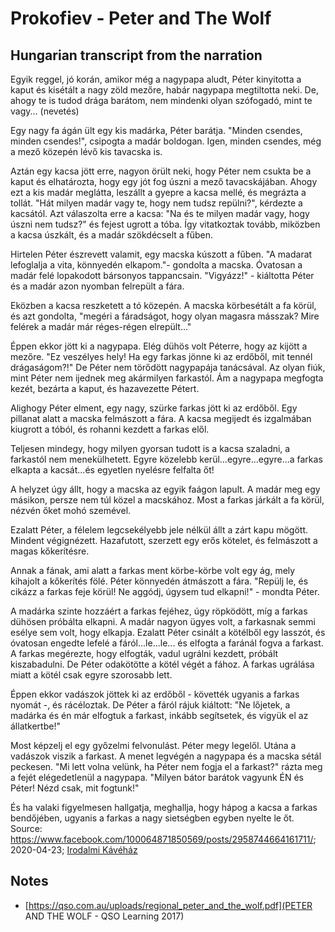 # Prokofiev - Peter and The Wolf

## Hungarian transcript from the narration

Egyik reggel, jó korán, amikor még a nagypapa aludt, Péter kinyitotta a kaput és kisétált a nagy zöld mezőre, habár nagypapa megtiltotta neki. De, ahogy te is tudod drága barátom, nem mindenki olyan szófogadó, mint te vagy... (nevetés)

Egy nagy fa ágán ült egy kis madárka, Péter barátja. "Minden csendes, minden csendes!", csipogta a madár boldogan. Igen, minden csendes, még a mező közepén lévő kis tavacska is.

Aztán egy kacsa jött erre, nagyon örült neki, hogy Péter nem csukta be a kaput és elhatározta, hogy egy jót fog úszni a mező tavacskájában. Ahogy ezt a kis madár meglátta, leszállt a gyepre a kacsa mellé, és megrázta a tollát.
"Hát milyen madár vagy te, hogy nem tudsz repülni?", kérdezte a kacsától. Azt válaszolta erre a kacsa:
"Na és te milyen madár vagy, hogy úszni nem tudsz?" és fejest ugrott a tóba. Így vitatkoztak tovább, miközben a kacsa úszkált, és a madár szökdécselt a fűben.

Hirtelen Péter észrevett valamit, egy macska kúszott a fűben. "A madarat lefoglalja a vita, könnyedén elkapom."- gondolta a macska. Óvatosan a madár felé lopakodott bársonyos tappancsain.
"Vigyázz!" - kiáltotta Péter és a madár azon nyomban felrepült a fára.

Eközben a kacsa reszketett a tó közepén. A macska körbesétált a fa körül, és azt gondolta, "megéri a fáradságot, hogy olyan magasra másszak? Mire felérek a madár már réges-régen elrepült..."

Éppen ekkor jött ki a nagypapa. Elég dühös volt Péterre, hogy az kijött a mezőre. "Ez veszélyes hely! Ha egy farkas jönne ki az erdőből, mit tennél drágaságom?!" De Péter nem törődött nagypapája tanácsával.
Az olyan fiúk, mint Péter nem ijednek meg akármilyen farkastól. Ám a nagypapa megfogta kezét, bezárta a kaput, és hazavezette Pétert.

Alighogy Péter elment, egy nagy, szürke farkas jött ki az erdőből. Egy pillanat alatt a macska felmászott a fára. A kacsa megijedt és izgalmában kiugrott a tóból, és rohanni kezdett a farkas elől.

Teljesen mindegy, hogy milyen gyorsan tudott is a kacsa szaladni, a farkastól nem menekülhetett. Egyre közelebb kerül...egyre...egyre...a farkas elkapta a kacsát...és egyetlen nyelésre felfalta őt!

A helyzet úgy állt, hogy a macska az egyik faágon lapult. A madár meg egy másikon, persze nem túl közel a macskához. Most a farkas járkált a fa körül, nézvén őket mohó szemével.

Ezalatt Péter, a félelem legcsekélyebb jele nélkül állt a zárt kapu mögött. Mindent végignézett. Hazafutott, szerzett egy erős kötelet, és felmászott a magas kőkerítésre.

Annak a fának, ami alatt a farkas ment körbe-körbe volt egy ág, mely kihajolt a kőkerítés fölé. Péter könnyedén átmászott a fára. "Repülj le, és cikázz a farkas feje körül! Ne aggódj, úgysem tud elkapni!" - mondta Péter.

A madárka szinte hozzáért a farkas fejéhez, úgy röpködött, míg a farkas dühösen próbálta elkapni. A madár nagyon ügyes volt, a farkasnak semmi esélye sem volt, hogy elkapja. Ezalatt Péter csinált a kötélből egy lasszót, és óvatosan engedte lefelé a fáról...le...le... és elfogta a faránál fogva a farkast.
A farkas megérezte, hogy elfogták, vadul ugrálni kezdett, próbált kiszabadulni. De Péter odakötötte a kötél végét a fához. A farkas ugrálása miatt a kötél csak egyre szorosabb lett.

Éppen ekkor vadászok jöttek ki az erdőből - követték ugyanis a farkas nyomát -, és rácéloztak. De Péter a fáról rájuk kiáltott: "Ne lőjetek, a madárka és én már elfogtuk a farkast, inkább segítsetek, és vigyük el az állatkertbe!"

Most képzelj el egy győzelmi felvonulást. Péter megy legelől. Utána a vadászok viszik a farkast. A menet legvégén a nagypapa és a macska sétál peckesen. "Mi lett volna velünk, ha Péter nem fogja el a farkast?" rázta meg a fejét elégedetlenül a nagypapa.  "Milyen bátor barátok vagyunk ÉN és Péter! Nézd csak, mit fogtunk!"

És ha valaki figyelmesen hallgatja, meghallja, hogy hápog a kacsa a farkas bendőjében, ugyanis a farkas a nagy sietségben egyben nyelte le őt.
Source: https://www.facebook.com/100064871850569/posts/2958744664161711/; 
2020-04-23; [Irodalmi Kávéház](https://www.facebook.com/Irodalmi.Kavehaz)

## Notes

- [https://qso.com.au/uploads/regional_peter_and_the_wolf.pdf](PETER AND THE WOLF - QSO Learning 2017)

